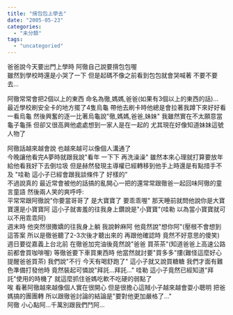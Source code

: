 ```yaml
---
title: "揹包包上學去"
date: "2005-05-23"
categories: 
  - "未分類"
tags: 
  - "uncategoried"
---
```


爸爸說今天要出門上學時 阿徹自己說要揹包包喔  
雖然到學校時還是小哭了一下 但是起碼不像之前看到包包就會哭喊著 不要不要去...

阿徹常常會把2個以上的東西 命名為徹,媽媽,爸爸(如果有3個以上的東西的話)...  
最近學校刷安全卡的地方擺了4隻烏龜 帶他去刷卡時他總是會拉著我蹲下來好好看一看烏龜 然後興奮的逐一比著烏龜說"徹,媽媽,爸爸,妹妹" 我雖然實在不太願意當龜子龜孫 但卻又很高興他處處想到一家人是在一起的 尤其現在好像知道妹妹這號人物了

阿徹話越來越會說 也越來越可以像個人溝通了  
今晚讓他看完A夢時就跟我說"看年 一下下 再洗澡澡" 雖然本來心理就打算要放年給他看我好下去倒垃圾 但是赫然發現主導權已經轉移到他手上時還是有點措手不及 "哇勒 這小子已經會跟我談條件了 好樣的"  
不過說真的 最近常會被他的話搞的亂開心一把的還常常跟徹爸一起回味阿徹的童言童語 然後兩人笑的爽呼呼:  
平常常跟阿徹說"你要當哥哥了 是大寶寶了 要乖乖喔" 那天睡前就問他說你是大寶寶還是小寶寶阿 這小子就害羞的往我身上鑽說是"小寶寶"(哇勒 以為當小寶寶就可以不用乖乖阿)  
週末時 他突然很撒嬌的往我身上躺 我說幹麻阿 他竟然說"想你阿"(壓根不會想到這答案 所以是徹爸聽了2-3次後才聽出來的 再跟他確認時 竟然不好意思的傻笑)  
週日要從嘉義上台北前 在徹爸加完油後竟然說"爸爸 買茶茶"(知道爸爸上高速公路前都會買咖啡喔) 等徹爸要下車買東西時 他當然就討要"買多多"摟(難怪這麼好心提醒爸爸買茶) 我們說"不行 今天有喝舒跑了" 這小子就又說買糖糖 我們才面有難色準備打發他時 竟然裝起可憐說"拜託...拜託..." 哇勒 這小子竟然已經知道"拜託"使用的時機了 就這麼抓住爸媽吃軟不吃硬的弱點了  
唉 看著阿徹越來越像個人實在很開心 但是很擔心這賊小子越來越會耍小聰明 把爸媽搞的團團轉 所以跟徹爸討論的結論是"要對他更加嚴格了..."  
阿徹 小心點阿...千萬別跟我們鬥阿...
